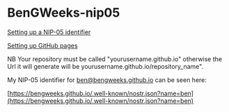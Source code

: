 # BenGWeeks-nip05

[Setting up a NIP-05 identifier](https://github.com/nostr-protocol/nips/blob/master/05.md)

[Setting up GitHub pages](https://docs.github.com/en/pages/getting-started-with-github-pages/creating-a-github-pages-site)

NB Your repository must be called "yourusername.github.io" otherwise the Url it will generate will be yourusername.github.io/repository_name".

My NIP-05 identifier for ben@bengweeks.github.io can be seen here:

[https://bengweeks.github.io/.well-known/nostr.json?name=ben](https://bengweeks.github.io/.well-known/nostr.json?name=ben)

